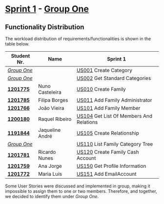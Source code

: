 # [Sprint 1] - [Group One]

## Functionality Distribution

The workload distribution of requirements/functionalities is shown in the table below.

| Student Nr.   | Name            | Sprint 1                                  |
| ------------- | --------------- | ----------------------------------------- |
| _[Group One]_ |                 | [US001] Create Category                   |
| _[Group One]_ |                 | [US002] Get Standard Categories           |
| **[1201775]** | Nuno Casteleira | [US010] Create Family                     |
| **[1201785]** | Filipa Borges   | [US011] Add Family Administrator          |
| **[1201766]** | João Vieira     | [US101] Add Family Member                 |
| **[1200180]** | Raquel Ribeiro  | [US104] Get List Of Members And Relations |
| **[1191844]** | Jaqueline André | [US105] Create Relationship               |
| _[Group One]_ |                 | [US110] List Family Category Tree         |
| **[1201781]** | Ricardo Nunes   | [US120] Create Family Cash Account        |
| **[1201759]** | Ana Jorge       | [US150] Get Profile Information           |
| **[1201772]** | Maria Luís      | [US151] Add EmailAccount                  |

Some User Stories were discussed and implemented in group, making it
impossible to assign them to one or two members. Therefore,
and together, we decided to identify them under _Group One_.

[group one]: ../README.md
[1201759]: ../students/1201759.md
[1201785]: ../students/1201785.md
[1191844]: ../students/1191844.md
[1201766]: ../students/1201766.md
[1201772]: ../students/1201772.md
[1201775]: ../students/1201775.md
[1200180]: ../students/1200180.md
[1201781]: ../students/1201781.md
[//]: # "Sprint 1"
[sprint 1]: sprint1.md
[us001]: ../user_stories/US001_Create_Standard_Category.md
[us002]: ../user_stories/US002_Get_Standard_Categories.md
[us101]: ../user_stories/US101_Add_Family_Member.md
[us104]: ../user_stories/US104_Get_List_Of_Members_And_Relations.md
[us105]: ../user_stories/US105_Create_Relationship.md
[us010]: ../user_stories/US010_Create_Family.md
[us011]: ../user_stories/US011_Add_Family_Administrator.md
[us110]: ../user_stories/US110_Get_Family_Category_Tree.md
[us120]: ../user_stories/US120_Create_Family_Cash_Account.md
[us150]: ../user_stories/US150_Get_Profile_Information.md
[us151]: ../user_stories/US151_Add_EmailAccount.md
